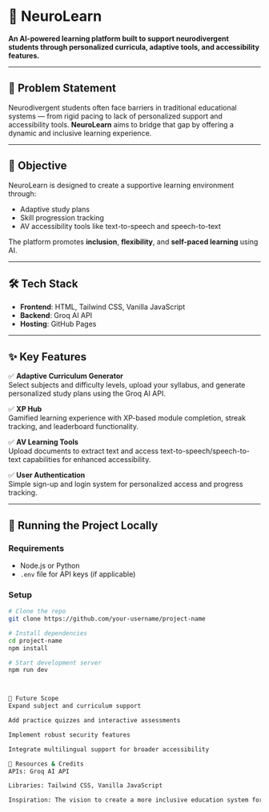 # 🧠 NeuroLearn

**An AI-powered learning platform built to support neurodivergent students through personalized curricula, adaptive tools, and accessibility features.**

---

## 📌 Problem Statement

Neurodivergent students often face barriers in traditional educational systems — from rigid pacing to lack of personalized support and accessibility tools. **NeuroLearn** aims to bridge that gap by offering a dynamic and inclusive learning experience.

---

## 🎯 Objective

NeuroLearn is designed to create a supportive learning environment through:

- Adaptive study plans  
- Skill progression tracking  
- AV accessibility tools like text-to-speech and speech-to-text  

The platform promotes **inclusion**, **flexibility**, and **self-paced learning** using AI.

---

## 🛠️ Tech Stack

- **Frontend**: HTML, Tailwind CSS, Vanilla JavaScript  
- **Backend**: Groq AI API  
- **Hosting**: GitHub Pages  

---

## ✨ Key Features

✅ **Adaptive Curriculum Generator**  
Select subjects and difficulty levels, upload your syllabus, and generate personalized study plans using the Groq AI API.

✅ **XP Hub**  
Gamified learning experience with XP-based module completion, streak tracking, and leaderboard functionality.

✅ **AV Learning Tools**  
Upload documents to extract text and access text-to-speech/speech-to-text capabilities for enhanced accessibility.

✅ **User Authentication**  
Simple sign-up and login system for personalized access and progress tracking.

---

## 🧪 Running the Project Locally

### Requirements
- Node.js or Python
- `.env` file for API keys (if applicable)

### Setup

```bash
# Clone the repo
git clone https://github.com/your-username/project-name

# Install dependencies
cd project-name
npm install

# Start development server
npm run dev



🧬 Future Scope
Expand subject and curriculum support

Add practice quizzes and interactive assessments

Implement robust security features

Integrate multilingual support for broader accessibility

📎 Resources & Credits
APIs: Groq AI API

Libraries: Tailwind CSS, Vanilla JavaScript

Inspiration: The vision to create a more inclusive education system for neurodiverse learners

